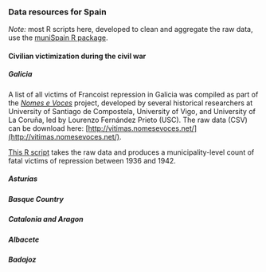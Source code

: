 ### Data resources for Spain

*Note:* most R scripts here, developed to clean and aggregate the raw data, use the [muniSpain R package](https://github.com/franvillamil/muniSpain).

#### Civilian victimization during the civil war

##### Galicia

A list of all victims of Francoist repression in Galicia was compiled as part of the [*Nomes e Voces*](http://www.nomesevoces.net/) project, developed by several historical researchers at University of Santiago de Compostela, University of Vigo, and University of La Coruña, led by Lourenzo Fernández Prieto (USC). The raw data (CSV) can be download here: [http://vitimas.nomesevoces.net/](http://vitimas.nomesevoces.net/).

[This R script](https://github.com/franvillamil/franvillamil.github.io/blob/master/R/victims_galicia.R) takes the raw data and produces a municipality-level count of fatal victims of repression between 1936 and 1942.

##### Asturias

##### Basque Country

##### Catalonia and Aragon

##### Albacete

##### Badajoz
